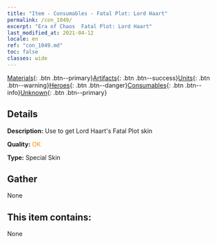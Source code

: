 ```yaml
---
title: "Item - Consumables - Fatal Plot: Lord Haart"
permalink: /con_1049/
excerpt: "Era of Chaos  Fatal Plot: Lord Haart"
last_modified_at: 2021-04-12
locale: en
ref: "con_1049.md"
toc: false
classes: wide
---
```

 [Materials](/){: .btn .btn--primary}[Artifacts](/Artifacts/){: .btn .btn--success}[Units](/Units/){: .btn .btn--warning}[Heroes](/Heroes/){: .btn .btn--danger}[Consumables](/Consumables/){: .btn .btn--info}[Unknown](/Unknown/){: .btn .btn--primary}

## Details
 **Description:** Use to get Lord Haart's Fatal Plot skin

 **Quality:** <span style="color: #FF8C00">OK</span>

 **Type:** Special Skin

## Gather

  None

## This item contains:

  None

